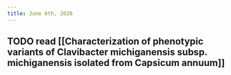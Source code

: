 ```yaml
---
title: June 6th, 2020
---
```


## TODO read [[Characterization of phenotypic variants of Clavibacter michiganensis subsp. michiganensis isolated from Capsicum annuum]]
